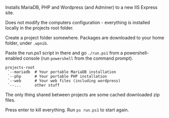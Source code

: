Installs MariaDB, PHP and Wordpress (and Adminer) to a new IIS Express site.

Does not modify the computers configuration - everything is installed locally in the projects root folder.

Create a project folder somewhere. Packages are downloaded to your home folder, under `.wpnib`.

Paste the run.ps1 script in there and go `./run.ps1` from a powershell-enabled console (run `powershell` from the command prompt).

    projects-root
     `--mariadb  # Your portable MariaDB installation
     `--php      # Your portable PHP installation
     `--web      # Your web files (including wordpress)
     `--...      other stuff

The only thing shared between projects are some cached downloaded zip files.

Press enter to kill everything. Run `ps run.ps1` to start again.
